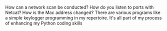 How can a network scan be conducted? How do you listen to ports with Netcat? How is the Mac address changed? There are various programs like a simple keylogger programming in my repertoire. It's all part of my process of enhancing my Python coding skills
